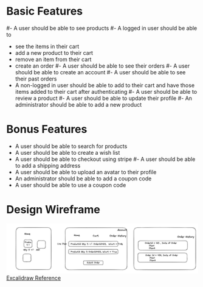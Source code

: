 # Basic Features

#- A user should be able to see products
#- A logged in user should be able to

- see the items in their cart
- add a new product to their cart
- remove an item from their cart
- create an order
  #- A user should be able to see their orders
  #- A user should be able to create an account
  #- A user should be able to see their past orders
- A non-logged in user should be able to add to their cart and have those items added to their cart after authenticating
  #- A user should be able to review a product
  #- A user should be able to update their profile
  #- An administrator should be able to add a new product

# Bonus Features

- A user should be able to search for products
- A user should be able to create a wish list
- A user should be able to checkout using stripe
  #- A user should be able to add a shipping address
- A user should be able to upload an avatar to their profile
- An administrator should be able to add a coupon code
- A user should be able to use a coupon code

# Design Wireframe

![Wireframe](Wireframe.png)
[Excalidraw Reference](https://excalidraw.com/#room=f9a4d1f3b3eedae37485,fMAg9Q5MQjcqxRf6tUwELw)
